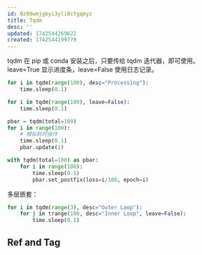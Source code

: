 ```yaml
---
id: 0z88wmjgbyi3yli8ctgqmyz
title: Tqdm
desc: ''
updated: 1742544269622
created: 1742544199779
---
```


tqdm 在 pip 或 conda 安装之后，只要传给 tqdm 迭代器，即可使用。leave=True 显示进度条，leave=False 使用日志记录。

```py
for i in tqdm(range(100), desc="Processing"):
    time.sleep(0.1)

for i in tqdm(range(100), leave=False):
    time.sleep(0.1)
```

```py
pbar = tqdm(total=100)
for i in range(100):
    # 模拟耗时操作
    time.sleep(0.1)
    pbar.update(1)

with tqdm(total=100) as pbar:
    for i in range(100):
        time.sleep(0.1)
        pbar.set_postfix(loss=i/100, epoch=i)
```

多层嵌套：

```py
for i in tqdm(range(3), desc="Outer Loop"):
    for j in trange(100, desc="Inner Loop", leave=False):
        time.sleep(0.1)
```

## Ref and Tag